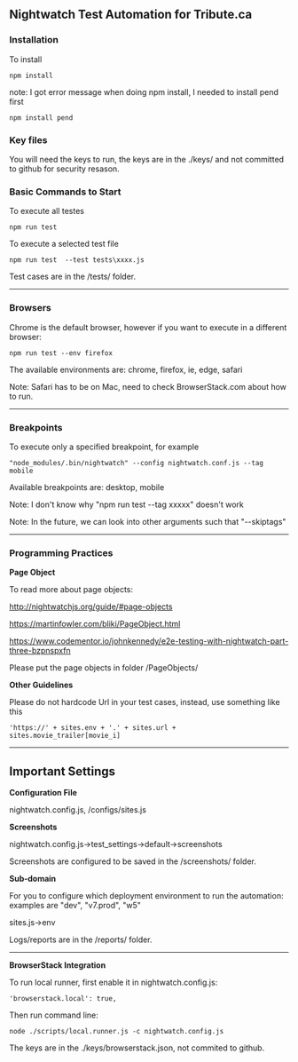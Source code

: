 ﻿## Nightwatch Test Automation for Tribute.ca

### Installation

To install
```
npm install
```

note: I got error message when doing npm install, I needed to install pend first
```
npm install pend
```


### Key files
You will need the keys to run, the keys are in the ./keys/ and not committed to github for security resason.


### Basic Commands to Start

To execute all testes
```
npm run test
```

To execute a selected test file
```
npm run test  --test tests\xxxx.js
```

Test cases are in the /tests/ folder.

---
### Browsers

Chrome is the default browser, however if you want to execute in a different browser:
```
npm run test --env firefox
```

The available environments are: chrome, firefox, ie, edge, safari

Note: Safari has to be on Mac, need to check BrowserStack.com about how to run.


---
### Breakpoints

To execute only a specified breakpoint, for example

```
"node_modules/.bin/nightwatch" --config nightwatch.conf.js --tag mobile
```

Available breakpoints are: desktop, mobile


Note: I don't know why "npm run test --tag xxxxx" doesn't work

Note: In the future, we can look into other arguments such that "--skiptags"


---
### Programming Practices

**Page Object**

To read more about page objects:

http://nightwatchjs.org/guide/#page-objects

https://martinfowler.com/bliki/PageObject.html

https://www.codementor.io/johnkennedy/e2e-testing-with-nightwatch-part-three-bzpnspxfn


Please put the page objects in folder /PageObjects/


**Other Guidelines**

Please do not hardcode Url in your test cases, instead, use something like this
```
'https://' + sites.env + '.' + sites.url + sites.movie_trailer[movie_i]
```


---
## Important Settings

**Configuration File**

nightwatch.config.js, /configs/sites.js


**Screenshots**

nightwatch.config.js->test_settings->default->screenshots

Screenshots are configured to be saved in the /screenshots/ folder.


**Sub-domain**

For you to configure which deployment environment to run the automation: examples are "dev", "v7.prod", "w5"

sites.js->env




Logs/reports are in the /reports/ folder.

---

**BrowserStack Integration**

To run local runner, first enable it in nightwatch.config.js:
```
'browserstack.local': true,
```

Then run command line:
```
node ./scripts/local.runner.js -c nightwatch.config.js
```

The keys are in the ./keys/browserstack.json, not commited to github.